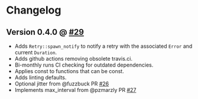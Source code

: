 # Changelog

## Version 0.4.0 @ [#29](https://github.com/srijs/rust-tokio-retry/pull/29)

- Adds `Retry::spawn_notify` to notify a retry with the associated `Error` and current `Duration`.
- Adds github actions removing obsolete travis.ci.
- Bi-monthly runs CI checking for outdated dependencies.
- Applies const to functions that can be const.
- Adds linting defaults.
- Optional jitter from @fuzzbuck PR [#26](https://github.com/srijs/rust-tokio-retry/pull/26)
- Implements max_interval from @pzmarzly PR [#27](https://github.com/srijs/rust-tokio-retry/pull/27)